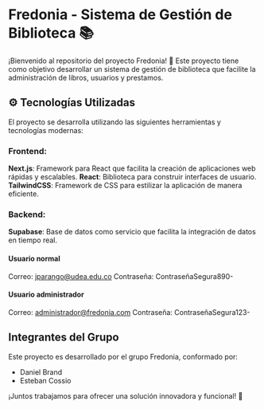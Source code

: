 # Fredonia - Sistema de Gestión de Biblioteca 📚

¡Bienvenido al repositorio del proyecto Fredonia! 🚀 Este proyecto tiene como objetivo desarrollar un sistema de gestión de biblioteca que facilite la administración de libros, usuarios y prestamos.

## ⚙️ Tecnologías Utilizadas

El proyecto se desarrolla utilizando las siguientes herramientas y tecnologías modernas:

### Frontend:

**Next.js**: Framework para React que facilita la creación de aplicaciones web rápidas y escalables.
**React**: Biblioteca para construir interfaces de usuario.
**TailwindCSS**: Framework de CSS para estilizar la aplicación de manera eficiente.

### Backend:

**Supabase**: Base de datos como servicio que facilita la integración de datos en tiempo real.

#### Usuario normal

Correo: jparango@udea.edu.co
Contraseña: ContraseñaSegura890-

#### Usuario administrador

Correo: administrador@fredonia.com
Contraseña: ContraseñaSegura123-

## Integrantes del Grupo

Este proyecto es desarrollado por el grupo Fredonia, conformado por:

- Daniel Brand
- Esteban Cossio

¡Juntos trabajamos para ofrecer una solución innovadora y funcional! 🎉
